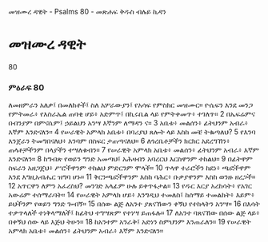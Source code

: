 ﻿
 መዝሙረ ዳዊት - Psalms 80 - መጽሐፍ ቅዱስ ብሉይ ኪዳን
# መዝሙረ ዳዊት
80
### ምዕራፍ 80
ለመዘምራን አለቃ፤ በመለከቶች፤ ስለ አሦራውያን፤ የአሳፍ የምስክር መዝሙር። 
 ዮሴፍን እንደ መንጋ የምትመራ፥ የእስራኤል ጠባቂ ሆይ፥ አድምጥ፤ በኪሩቤል ላይ የምትቀመጥ፥ ተገለጥ።
2  በኤፍሬምና በብንያም በምናሴም፤ ኃይልህን አንሣ እኛንም ለማዳን ና።
3  አቤቱ፥ መልሰን፥ ፊትህንም አብራ፥ እኛም እንድናለን።
4  የሠራዊት አምላክ አቤቱ፥ በባሪያህ ጸሎት ላይ እስከ መቼ ትቈጣለህ?
5  የእንባ እንጀራን ትመግበናለህ፥ እንባም በስፍር ታጠጣናለህ።
6  ለጎረቤቶቻችን ክርክር አደረግኸን፥ ጠላቶቻችንም በላያችን ተሣለቁብን።
7  የሠራዊት አምላክ አቤቱ፥ መልሰን፥ ፊትህንም አብራ፥ እኛም እንድናለን።
8  ከግብጽ የወይን ግንድ አመጣህ፤ አሕዛብን አባረርህ እርስዋንም ተከልህ።
9  በፊትዋም ስፍራን አዘጋጀህ፥ ሥሮችዋንም ተከልህ ምድርንም ሞላች።
10  ጥላዋ ተራሮችን ከደነ፥ ጫፎችዋም እንደ እግዚአብሔር ዝግባ ሆኑ።
11  ቅርንጫፎችዋንም እስከ ባሕር፥ ቡቃያዋንም እስከ ወንዙ ዘረጋች።
12  አጥርዋን ለምን አፈረስህ? መንገድ አላፊም ሁሉ ይቀጥፋታል።
13  የዱር እርያ አረከሳት፥ የአገር አውሬም ተሰማራባት።
14  የሠራዊት አምላክ ሆይ፥ እንግዲህ ተመለስ፤ ከሰማይ ተመልከት፥ እይም፥ ይህችንም የወይን ግንድ ጐብኝ።
15  በሰው ልጅ ለአንተ ያጸናኸውን ቀኝህ የተከላትን አንሣ።
16  በእሳት ተቃጥላለች ተነቅላማለች፤ ከፊትህ ተግሣጽም የተነሣ ይጠፋሉ።
17  ለአንተ ባጸናኸው በሰው ልጅ ላይ፥ በቀኝህ ሰው ላይ እጅህ ትሁን።
18  ከአንተም አንራቅ፤ አድነን ስምህንም እንጠራለን።
19  የሠራዊት አምላክ አቤቱ፥ መልሰን፥ ፊትህንም አብራ፥ እኛም እንድናለን።
